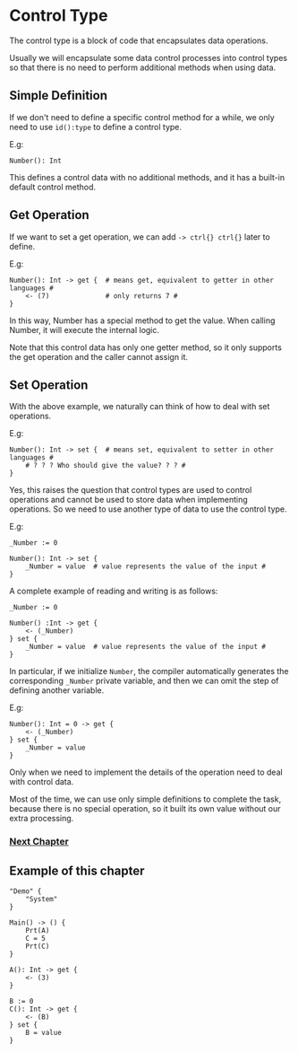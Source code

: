 # Control Type
The control type is a block of code that encapsulates data operations.

Usually we will encapsulate some data control processes into control types so that there is no need to perform additional methods when using data.

## Simple Definition
If we don't need to define a specific control method for a while, we only need to use `id():type` to define a control type.

E.g:
```
Number(): Int
```
This defines a control data with no additional methods, and it has a built-in default control method.

## Get Operation
If we want to set a get operation, we can add `-> ctrl{} ctrl{}` later to define.

E.g:
```
Number(): Int -> get {  # means get, equivalent to getter in other languages #
    <- (7)              # only returns 7 #
}
```
In this way, Number has a special method to get the value. When calling Number, it will execute the internal logic.

Note that this control data has only one getter method, so it only supports the get operation and the caller cannot assign it.
## Set Operation
With the above example, we naturally can think of how to deal with set operations.

E.g:
```
Number(): Int -> set {  # means set, equivalent to setter in other languages #
    # ? ? ? Who should give the value? ? ? #
}
```
Yes, this raises the question that control types are used to control operations and cannot be used to store data when implementing operations.
So we need to use another type of data to use the control type.

E.g:
```
_Number := 0

Number(): Int -> set {
    _Number = value  # value represents the value of the input #
}
```

A complete example of reading and writing is as follows:
```
_Number := 0

Number() :Int -> get {
    <- (_Number)
} set {
    _Number = value  # value represents the value of the input #
}
```

In particular, if we initialize `Number`, the compiler automatically generates the corresponding `_Number` private variable, and then we can omit the step of defining another variable.

E.g:
```
Number(): Int = 0 -> get {
    <- (_Number)
} set {
    _Number = value 
}
```

Only when we need to implement the details of the operation need to deal with control data.

Most of the time, we can use only simple definitions to complete the task, because there is no special operation, so it built its own value without our extra processing.

### [Next Chapter](protocol-type.md)

## Example of this chapter
```
"Demo" {
    "System"
}

Main() -> () {
    Prt(A)
    C = 5
    Prt(C)
}

A(): Int -> get { 
    <- (3) 
}

B := 0
C(): Int -> get { 
    <- (B) 
} set { 
    B = value 
}
```